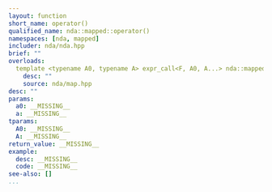 ```yaml
---
layout: function
short_name: operator()
qualified_name: nda::mapped::operator()
namespaces: [nda, mapped]
includer: nda/nda.hpp
brief: ""
overloads:
  template <typename A0, typename A> expr_call<F, A0, A...> nda::mapped::operator()(A0 && a0, A &&... a)  const:
    desc: ""
    source: nda/map.hpp
desc: ""
params:
  a0: __MISSING__
  a: __MISSING__
tparams:
  A0: __MISSING__
  A: __MISSING__
return_value: __MISSING__
example:
  desc: __MISSING__
  code: __MISSING__
see-also: []
...
```


